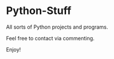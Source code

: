 # Python-Stuff
All sorts of Python projects and programs.

Feel free to contact via commenting.

Enjoy!
